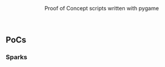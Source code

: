 <div align="center">
   <h>Proof of Concept scripts written with pygame</h>
   <br>
   <br>
   <br>
</div>

## PoCs

### Sparks

[](https://cdn.discordapp.com/attachments/846348147709837352/1175816489702522971/2023-11-19_20-43-39.mp4?ex=656c9b70&is=655a2670&hm=be839760b4f9b5d4eded3f60a1cc5423e311097a7c5d3ba94a486bf642d1d16b&)
